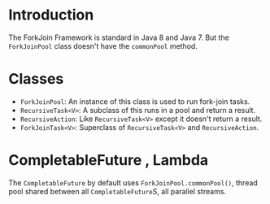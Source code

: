 # Introduction

The ForkJoin Framework is standard in Java 8 and Java 7. But the `ForkJoinPool` class doesn't have the `commonPool` method.

# Classes

* `ForkJoinPool`: An instance of this class is used to run fork-join tasks.
* `RecursiveTask<V>`: A subclass of this runs in a pool and return a result.
* `RecursiveAction`: Like `RecursiveTask<V>` except it doesn't return a result.
* `ForkJoinTask<V>`: Superclass of `RecursiveTask<V>` and `RecursiveAction`.

# CompletableFuture , Lambda

The `CompletableFuture` by default uses `ForkJoinPool.commonPool()`, thread pool shared between all `CompletableFuture`S,
all parallel streams.

